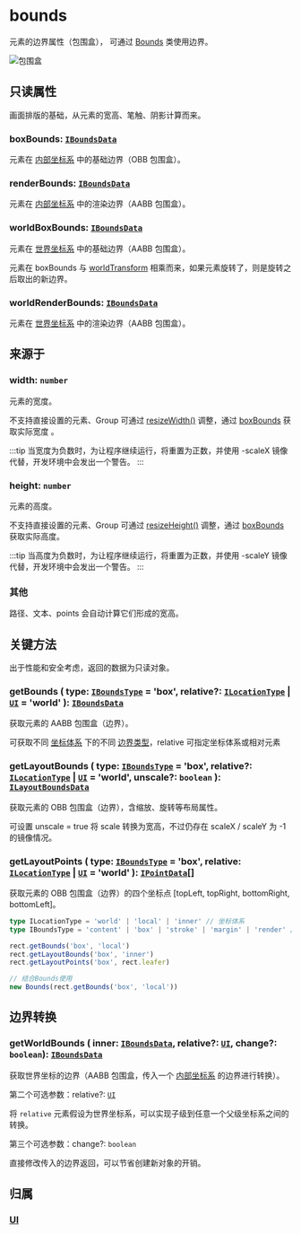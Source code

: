 # bounds

元素的边界属性（包围盒）， 可通过 [Bounds](/reference/math/Bounds.md) 类使用边界。

![包围盒](/svg/obb-aabb.svg)

## 只读属性

画面排版的基础，从元素的宽高、笔触、阴影计算而来。

### boxBounds: [`IBoundsData`](/api/interfaces/IBoundsData.md)

元素在 [内部坐标系](/guide/basic/coordinate.md) 中的基础边界（OBB 包围盒）。

### renderBounds: [`IBoundsData`](/api/interfaces/IBoundsData.md)

元素在 [内部坐标系](/guide/basic/coordinate.md) 中的渲染边界（AABB 包围盒）。

### worldBoxBounds: [`IBoundsData`](/api/interfaces/IBoundsData.md)

元素在 [世界坐标系](/guide/basic/coordinate.md#world) 中的基础边界（AABB 包围盒）。

元素在 boxBounds 与 [worldTransform](./transform.md#只读属性) 相乘而来，如果元素旋转了，则是旋转之后取出的新边界。

### worldRenderBounds: [`IBoundsData`](/api/interfaces/IBoundsData.md)

元素在 [世界坐标系](/guide/basic/coordinate.md#world) 中的渲染边界（AABB 包围盒）。

## 来源于

### width: `number`

元素的宽度。

不支持直接设置的元素、Group 可通过 [resizeWidth()](/reference/UI/resize.md) 调整，通过 [boxBounds](/reference/UI/bounds.md#boxbounds-iboundsdata) 获取实际宽度 。

:::tip
当宽度为负数时，为让程序继续运行，将重置为正数，并使用 -scaleX 镜像代替，开发环境中会发出一个警告。
:::

### height: `number`

元素的高度。

不支持直接设置的元素、Group 可通过 [resizeHeight()](/reference/UI/resize.md) 调整，通过 [boxBounds](/reference/UI/bounds.md#boxbounds-iboundsdata) 获取实际高度。

:::tip
当高度为负数时，为让程序继续运行，将重置为正数，并使用 -scaleY 镜像代替，开发环境中会发出一个警告。
:::

### 其他

路径、文本、points 会自动计算它们形成的宽高。

## 关键方法

出于性能和安全考虑，返回的数据为只读对象。

### getBounds ( type: [`IBoundsType`](/api/modules.md#iboundstype) = 'box', relative?: [`ILocationType`](/api/modules.md#ilocationtype) | [`UI`](/reference/display/UI.md) = 'world' ): [`IBoundsData`](/api/interfaces/IBoundsData.md)

获取元素的 AABB 包围盒（边界）。

可获取不同 [坐标体系](/guide/basic/coordinate.md) 下的不同 [边界类型](/guide/basic/bounds.md)，relative 可指定坐标体系或相对元素

### getLayoutBounds ( type: [`IBoundsType`](/api/modules.md#iboundstype) = 'box', relative?: [`ILocationType`](/api/modules.md#ilocationtype) | [`UI`](/reference/display/UI.md) = 'world', unscale?: `boolean` ): [`ILayoutBoundsData`](/api/interfaces/ILayoutBoundsData.md)

获取元素的 OBB 包围盒（边界），含缩放、旋转等布局属性。

可设置 unscale = true 将 scale 转换为宽高，不过仍存在 scaleX / scaleY 为 -1 的镜像情况。

### getLayoutPoints ( type: [`IBoundsType`](/api/modules.md#iboundstype) = 'box', relative: [`ILocationType`](/api/modules.md#ilocationtype) | [`UI`](/reference/display/UI.md) = 'world' ): [`IPointData`](/api/interfaces/IPointData.md)[]

获取元素的 OBB 包围盒（边界）的四个坐标点 [topLeft, topRight, bottomRight, bottomLeft]。

```ts
type ILocationType = 'world' | 'local' | 'inner' // 坐标体系
type IBoundsType = 'content' | 'box' | 'stroke' | 'margin' | 'render' // 边界类型

rect.getBounds('box', 'local')
rect.getLayoutBounds('box', 'inner')
rect.getLayoutPoints('box', rect.leafer)

// 结合Bounds使用
new Bounds(rect.getBounds('box', 'local'))
```

## 边界转换

### getWorldBounds ( inner: [`IBoundsData`](/api/interfaces/IBoundsData.md), relative?: [`UI`](/reference/display/UI.md), change?: `boolean`): [`IBoundsData`](/api/interfaces/IBoundsData.md)

获取世界坐标的边界（AABB 包围盒，传入一个 [内部坐标系](/guide/basic/coordinate.md#inner) 的边界进行转换）。

第二个可选参数：relative?: [`UI`](/reference/display/UI.md)

将 `relative` 元素假设为世界坐标系，可以实现子级到任意一个父级坐标系之间的转换。

第三个可选参数：change?: `boolean`

直接修改传入的边界返回，可以节省创建新对象的开销。

## 归属

### [UI](/reference/display/UI.md)
